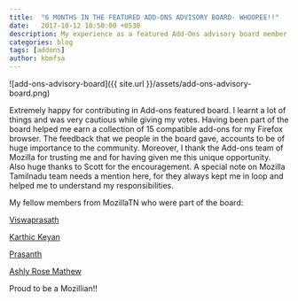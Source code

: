 ```yaml
---
title:  "6 MONTHS IN THE FEATURED ADD-ONS ADVISORY BOARD- WHOOPEE!!"
date:   2017-10-12 10:50:00 +0530
description: My experience as a featured Add-Ons advisory board member
categories: blog
tags: [addons]
author: kbmfsa
---
```

![add-ons-advisory-board]({{ site.url }}/assets/add-ons-advisory-board.png)

Extremely happy for contributing in Add-ons featured board. 
I learnt a lot of things and was very cautious while giving my votes. Having been part of the board helped me earn a collection of 15 
compatible add-ons for my Firefox browser. The feedback that we people in the board gave, accounts to be of huge importance to the 
community. Moreover, I thank the Add-ons team of Mozilla for trusting me and for having given me this unique opportunity. Also huge thanks 
to Scott for the encouragement. A special note on Mozilla Tamilnadu team needs a mention here, for they always kept me in loop and helped 
me to understand my responsibilities. 

My fellow members from MozillaTN who were part of the board:

[Viswaprasath](https://mozillatn.github.io/about/iamvp7)

[Karthic Keyan](https://mozillatn.github.io/about/Karthickeyan)

[Prasanth](https://mozillatn.github.io/about/prasanthp96)

[Ashly Rose Mathew](https://mozillatn.github.io/about/ashly_rose)


Proud to be a Mozillian!!
   

